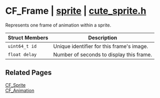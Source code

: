 # CF_Frame | [sprite](https://github.com/RandyGaul/cute_framework/blob/master/docs/sprite/README.md) | [cute_sprite.h](https://github.com/RandyGaul/cute_framework/blob/master/include/cute_sprite.h)

Represents one frame of animation within a sprite.

Struct Members | Description
--- | ---
`uint64_t id` | Unique identifier for this frame's image.
`float delay` | Number of seconds to display this frame.

## Related Pages

[CF_Sprite](https://github.com/RandyGaul/cute_framework/blob/master/docs/sprite/cf_sprite.md)  
[CF_Animation](https://github.com/RandyGaul/cute_framework/blob/master/docs/sprite/cf_animation.md)  
